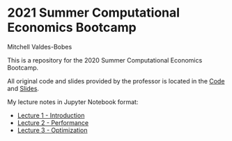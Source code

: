 # 2021 Summer Computational Economics Bootcamp

Mitchell Valdes-Bobes

This is a repository for the 2020 Summer Computational Economics Bootcamp.


All original code and slides provided by the professor is located in the [Code](Code) and [Slides](Slides).

My lecture notes in Jupyter Notebook format:

* [Lecture 1 - Introduction](https://github.com/mitchv34/2021_Summer_Computational_Economics_Bootcamp/blob/master/Code/Lecture%201%20-%20Introduction.ipynb)
* [Lecture 2 - Performance](https://github.com/mitchv34/2021_Summer_Computational_Economics_Bootcamp/blob/master/Code/Lecture%202%20-%20Performance.ipynb)
* [Lecture 3 - Optimization](https://github.com/mitchv34/2021_Summer_Computational_Economics_Bootcamp/blob/master/Code/Lecture%203%20-%20Optimization.ipynb)